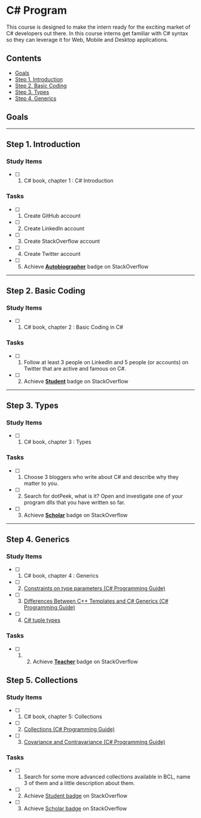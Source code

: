 # C# Program <!-- omit in toc -->

This course is designed to make the intern ready for the exciting market of C# developers out there. In this course interns get familiar with C# syntax so they can leverage it for Web, Mobile and Desktop applications.

## Contents <!-- omit in toc -->
- [Goals](#Goals)
- [Step 1. Introduction](#Step-1-Introduction)
- [Step 2. Basic Coding](#Step-2-Basic-Coding)
- [Step 3. Types](#Step-3-Types)
- [Step 4. Generics](#Step-4-Generics)

## Goals

<hr/>

## Step 1. Introduction

### Study Items  <!-- omit in toc -->
- [ ] 1. C# book, chapter 1 : C# Introduction

### Tasks  <!-- omit in toc -->

- [ ] 1. Create GitHub account
- [ ] 2. Create LinkedIn account
- [ ] 3. Create StackOverflow account
- [ ] 4. Create Twitter account
- [ ] 5. Achieve [**Autobiographer**](https://stackoverflow.com/help/badges/9/autobiographer) badge on StackOverflow

<hr/>

## Step 2. Basic Coding

### Study Items  <!-- omit in toc -->
- [ ] 1. C# book, chapter 2 : Basic Coding in C#

### Tasks  <!-- omit in toc -->
- [ ] 1. Follow at least 3 people on LinkedIn and 5 people (or accounts) on Twitter that are active and famous on C#.
- [ ] 2. Achieve [**Student**](https://stackoverflow.com/help/badges/2/student) badge on StackOverflow

<hr/>

## Step 3. Types

### Study Items  <!-- omit in toc -->
- [ ] 1. C# book, chapter 3 : Types

### Tasks  <!-- omit in toc -->
- [ ] 1. Choose 3 bloggers who write about C# and describe why they matter to you.
- [ ] 2. Search for dotPeek, what is it? Open and investigate one of your program dlls that you have written so far.
- [ ] 3. Achieve [**Scholar**](https://stackoverflow.com/help/badges/10/scholar) badge on StackOverflow

<hr/>

## Step 4. Generics


### Study Items  <!-- omit in toc -->
- [ ] 1. C# book, chapter 4 : Generics
- [ ] 2. [Constraints on type parameters (C# Programming Guide)](https://docs.microsoft.com/en-us/dotnet/csharp/programming-guide/generics/constraints-on-type-parameters)
- [ ] 3. [Differences Between C++ Templates and C# Generics (C# Programming Guide)](https://docs.microsoft.com/en-us/dotnet/csharp/programming-guide/generics/differences-between-cpp-templates-and-csharp-generics)
- [ ] 4. [C# tuple types](https://docs.microsoft.com/en-us/dotnet/csharp/tuples
)

### Tasks  <!-- omit in toc -->

- [ ] 1. 2. Achieve [**Teacher**](https://stackoverflow.com/help/badges/1/teacher) badge on StackOverflow

## Step 5. Collections

### Study Items

- [ ] 1. C# book, chapter 5: Collections
- [ ] 2. [Collections (C# Programming Guide)](https://docs.microsoft.com/en-us/dotnet/csharp/programming-guide/concepts/collections) 
- [ ] 3. [Covariance and Contravariance (C# Programming Guide)](https://docs.microsoft.com/en-us/dotnet/csharp/programming-guide/concepts/covariance-contravariance/)

### Tasks

- [ ] 1. Search for some more advanced collections available in BCL, name 3 of them and a little description about them.
- [ ] 2. Achieve [Student badge](https://stackoverflow.com/help/badges/2/student) on StackOverflow
- [ ] 3. Achieve [Scholar badge](https://stackoverflow.com/help/badges/10/scholar) on StackOverflow
